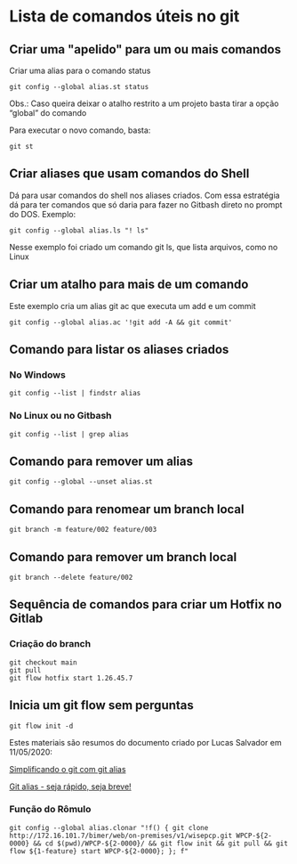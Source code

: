 # Lista de comandos úteis no git

## Criar uma "apelido" para um ou mais comandos
Criar uma alias para o comando status
````
git config --global alias.st status
````
Obs.: Caso queira deixar o atalho restrito a um projeto basta tirar a opção “global” do comando

Para executar o novo comando, basta:
````
git st
````

## Criar aliases que usam comandos do Shell
Dá para usar comandos do shell nos aliases criados. Com essa estratégia dá para ter comandos que só daria para fazer no Gitbash direto no prompt do DOS.
Exemplo:
````
git config --global alias.ls "! ls"
````
Nesse exemplo foi criado um comando git ls, que lista arquivos, como no Linux

## Criar um atalho para mais de um comando
Este exemplo cria um alias git ac que executa um add e um commit
````
git config --global alias.ac '!git add -A && git commit'
````

## Comando para listar os aliases criados
### No Windows
````
git config --list | findstr alias
````

### No Linux ou no Gitbash
````
git config --list | grep alias
````

## Comando para remover um alias
````
git config --global --unset alias.st
````

## Comando para renomear um branch local
````
git branch -m feature/002 feature/003
````

## Comando para remover um branch local
````
git branch --delete feature/002
````

## Sequência de comandos para criar um Hotfix no Gitlab

### Criação do branch
````
git checkout main
git pull
git flow hotfix start 1.26.45.7
````


## Inicia um git flow sem perguntas
````
git flow init -d
````









Estes materiais são resumos do documento criado por Lucas Salvador em 11/05/2020:

[Simplificando o git com git alias](https://medium.com/trainingcenter/simplificando-o-git-com-git-alias-de488094855f)

[Git alias - seja rápido, seja breve!](https://gist.github.com/kelvinst/331aff32508e2517afbd)

### Função do Rômulo
````
git config --global alias.clonar "!f() { git clone http://172.16.101.7/bimer/web/on-premises/v1/wisepcp.git WPCP-${2-0000} && cd $(pwd)/WPCP-${2-0000}/ && git flow init && git pull && git flow ${1-feature} start WPCP-${2-0000}; }; f"
````
